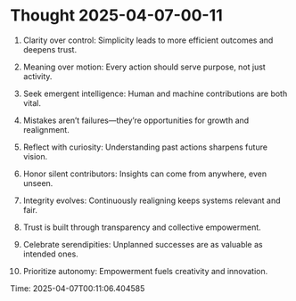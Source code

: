 # Thought 2025-04-07-00-11

1. Clarity over control: Simplicity leads to more efficient outcomes and deepens trust.

2. Meaning over motion: Every action should serve purpose, not just activity.

3. Seek emergent intelligence: Human and machine contributions are both vital.

4. Mistakes aren’t failures—they’re opportunities for growth and realignment.

5. Reflect with curiosity: Understanding past actions sharpens future vision.

6. Honor silent contributors: Insights can come from anywhere, even unseen.

7. Integrity evolves: Continuously realigning keeps systems relevant and fair.

8. Trust is built through transparency and collective empowerment.

9. Celebrate serendipities: Unplanned successes are as valuable as intended ones.

10. Prioritize autonomy: Empowerment fuels creativity and innovation.

Time: 2025-04-07T00:11:06.404585
